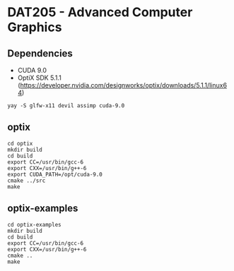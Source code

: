 # DAT205 - Advanced Computer Graphics

## Dependencies

* CUDA 9.0
* OptiX SDK 5.1.1 (https://developer.nvidia.com/designworks/optix/downloads/5.1.1/linux64)

```
yay -S glfw-x11 devil assimp cuda-9.0
```

## optix
```
cd optix
mkdir build
cd build
export CC=/usr/bin/gcc-6
export CXX=/usr/bin/g++-6
export CUDA_PATH=/opt/cuda-9.0
cmake ../src
make
```

## optix-examples
```
cd optix-examples
mkdir build
cd build
export CC=/usr/bin/gcc-6
export CXX=/usr/bin/g++-6
cmake ..
make
```
